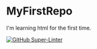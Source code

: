 # MyFirstRepo
I'm learning html for the first time.

[![GitHub Super-Linter](https://github.com/Dean78747/MyFirstRepo/workflows/Lint%20Code%20Base/badge.svg)](https://github.com/marketplace/actions/super-linter)
